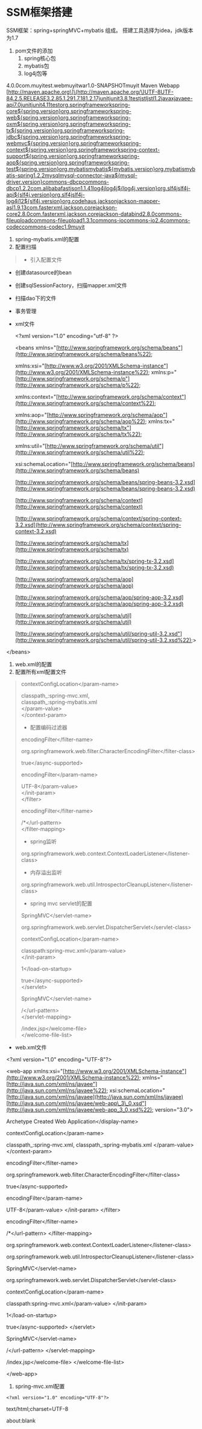 # SSM框架搭建

SSM框架：spring+springMVC+mybatis 组成。 搭建工具选择为idea，jdk版本为1.7

1. pom文件的添加
   1. spring核心包
   2. mybatis包
   3. log4j包等

4.0.0com.muyitest.webmuyitwar1.0-SNAPSHOTmuyit Maven Webapp \[http://maven.apache.org\]\(http://maven.apache.org/\)UTF-8UTF-84.2.5.RELEASE3.2.85.1.291.7.181.2.17junitjunit3.8.1testjstljstl1.2javaxjavaee-api7.0junitjunit4.11testorg.springframeworkspring-core${spring.version}org.springframeworkspring-web${spring.version}org.springframeworkspring-oxm${spring.version}org.springframeworkspring-tx${spring.version}org.springframeworkspring-jdbc${spring.version}org.springframeworkspring-webmvc${spring.version}org.springframeworkspring-context${spring.version}org.springframeworkspring-context-support${spring.version}org.springframeworkspring-aop${spring.version}org.springframeworkspring-test${spring.version}org.mybatismybatis${mybatis.version}org.mybatismybatis-spring1.2.2mysqlmysql-connector-java${mysql-driver.version}commons-dbcpcommons-dbcp1.2.2com.alibabafastjson1.1.41log4jlog4j${log4j.version}org.slf4jslf4j-api${slf4j.version}org.slf4jslf4j-log4j12${slf4j.version}org.codehaus.jacksonjackson-mapper-asl1.9.13com.fasterxml.jackson.corejackson-core2.8.0com.fasterxml.jackson.corejackson-databind2.8.0commons-fileuploadcommons-fileupload1.3.1commons-iocommons-io2.4commons-codeccommons-codec1.9muyit

1. spring-mybatis.xml的配置
2. 配置扫描

> * 引入配置文件

* 创建datasource的bean

>

* 创建sqlSessionFactory，扫描mapper.xml文件

>

* 扫描dao下的文件

>

* 事务管理

>

* xml文件

  &lt;?xml version="1.0" encoding="utf-8" ?&gt;

  &lt;beans xmlns="[http://www.springframework.org/schema/beans"](http://www.springframework.org/schema/beans%22);

  xmlns:xsi="[http://www.w3.org/2001/XMLSchema-instance"](http://www.w3.org/2001/XMLSchema-instance%22); xmlns:p="[http://www.springframework.org/schema/p"](http://www.springframework.org/schema/p%22);

  xmlns:context="[http://www.springframework.org/schema/context"](http://www.springframework.org/schema/context%22);

  xmlns:aop="[http://www.springframework.org/schema/aop"](http://www.springframework.org/schema/aop%22); xmlns:tx="[http://www.springframework.org/schema/tx"](http://www.springframework.org/schema/tx%22);

  xmlns:util="[http://www.springframework.org/schema/util"](http://www.springframework.org/schema/util%22);

  xsi:schemaLocation="[http://www.springframework.org/schema/beans](http://www.springframework.org/schema/beans)

  [http://www.springframework.org/schema/beans/spring-beans-3.2.xsd](http://www.springframework.org/schema/beans/spring-beans-3.2.xsd)

  [http://www.springframework.org/schema/context](http://www.springframework.org/schema/context)

  [http://www.springframework.org/schema/context/spring-context-3.2.xsd](http://www.springframework.org/schema/context/spring-context-3.2.xsd)

  [http://www.springframework.org/schema/tx](http://www.springframework.org/schema/tx)

  [http://www.springframework.org/schema/tx/spring-tx-3.2.xsd](http://www.springframework.org/schema/tx/spring-tx-3.2.xsd)

  [http://www.springframework.org/schema/aop](http://www.springframework.org/schema/aop)

  [http://www.springframework.org/schema/aop/spring-aop-3.2.xsd](http://www.springframework.org/schema/aop/spring-aop-3.2.xsd)

  [http://www.springframework.org/schema/util](http://www.springframework.org/schema/util)

  [http://www.springframework.org/schema/util/spring-util-3.2.xsd"](http://www.springframework.org/schema/util/spring-util-3.2.xsd%22);&gt;

&lt;/beans&gt;

1. web.xml的配置
2. 配置所有xml配置文件

> contextConfigLocation&lt;/param-name&gt;
>
>   
>   
> classpath_:spring-mvc.xml,  
> classpath_:spring-mybatis.xml  
> &lt;/param-value&gt;  
> &lt;/context-param&gt;
>
> * 配置编码过滤器
>
> encodingFilter&lt;/filter-name&gt;
>
> org.springframework.web.filter.CharacterEncodingFilter&lt;/filter-class&gt;
>
> true&lt;/async-supported&gt;
>
> encodingFilter&lt;/param-name&gt;
>
> UTF-8&lt;/param-value&gt;  
> &lt;/init-param&gt;  
> &lt;/filter&gt;
>
> encodingFilter&lt;/filter-name&gt;
>
> /\*&lt;/url-pattern&gt;  
> &lt;/filter-mapping&gt;
>
> * spring监听
>
> org.springframework.web.context.ContextLoaderListener&lt;/listener-class&gt;  
>
>
> * 内存溢出监听
>
> org.springframework.web.util.IntrospectorCleanupListener&lt;/listener-class&gt;  
>
>
> * spring mvc servlet的配置
>
> SpringMVC&lt;/servlet-name&gt;
>
> org.springframework.web.servlet.DispatcherServlet&lt;/servlet-class&gt;
>
> contextConfigLocation&lt;/param-name&gt;
>
> classpath:spring-mvc.xml&lt;/param-value&gt;  
> &lt;/init-param&gt;
>
> 1&lt;/load-on-startup&gt;
>
> true&lt;/async-supported&gt;  
> &lt;/servlet&gt;
>
> SpringMVC&lt;/servlet-name&gt;  
>
>
> /&lt;/url-pattern&gt;  
> &lt;/servlet-mapping&gt;
>
> /index.jsp&lt;/welcome-file&gt;  
> &lt;/welcome-file-list&gt;

* web.xml文件

&lt;?xml version="1.0" encoding="UTF-8"?&gt;

&lt;web-app xmlns:xsi="[http://www.w3.org/2001/XMLSchema-instance"](http://www.w3.org/2001/XMLSchema-instance%22); xmlns="[http://java.sun.com/xml/ns/javaee"](http://java.sun.com/xml/ns/javaee%22); xsi:schemaLocation="[http://java.sun.com/xml/ns/javaee](http://java.sun.com/xml/ns/javaee) [http://java.sun.com/xml/ns/javaee/web-app\_3\_0.xsd"](http://java.sun.com/xml/ns/javaee/web-app_3_0.xsd%22); version="3.0"&gt;

Archetype Created Web Application&lt;/display-name&gt; 

contextConfigLocation&lt;/param-name&gt;

  classpath_:spring-mvc.xml, classpath_:spring-mybatis.xml &lt;/param-value&gt; &lt;/context-param&gt;

encodingFilter&lt;/filter-name&gt;

org.springframework.web.filter.CharacterEncodingFilter&lt;/filter-class&gt;

true&lt;/async-supported&gt;

encodingFilter&lt;/param-name&gt;

UTF-8&lt;/param-value&gt; &lt;/init-param&gt; &lt;/filter&gt;

encodingFilter&lt;/filter-name&gt;

/\*&lt;/url-pattern&gt; &lt;/filter-mapping&gt; 

org.springframework.web.context.ContextLoaderListener&lt;/listener-class&gt; 

org.springframework.web.util.IntrospectorCleanupListener&lt;/listener-class&gt; 

SpringMVC&lt;/servlet-name&gt;

org.springframework.web.servlet.DispatcherServlet&lt;/servlet-class&gt;

contextConfigLocation&lt;/param-name&gt;

classpath:spring-mvc.xml&lt;/param-value&gt; &lt;/init-param&gt;

1&lt;/load-on-startup&gt;

true&lt;/async-supported&gt; &lt;/servlet&gt;

SpringMVC&lt;/servlet-name&gt; 

/&lt;/url-pattern&gt; &lt;/servlet-mapping&gt;

/index.jsp&lt;/welcome-file&gt; &lt;/welcome-file-list&gt;

&lt;/web-app&gt;

1. spring-mvc.xml配置

```text
<?xml version="1.0" encoding="UTF-8"?>
```

text/html;charset=UTF-8

about:blank

